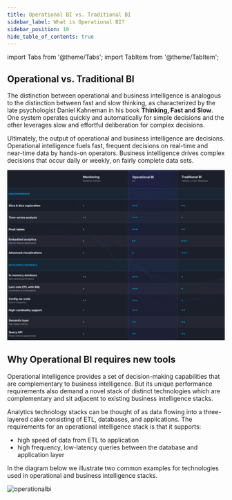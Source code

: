 ```yaml
---
title: Operational BI vs. Traditional BI
sidebar_label: What is Operational BI?
sidebar_position: 10
hide_table_of_contents: true
---
```


import Tabs from '@theme/Tabs';
import TabItem from '@theme/TabItem';

## Operational vs. Traditional BI

The distinction between operational and business intelligence is analogous to the distinction between fast and slow thinking, as characterized by the late psychologist Daniel Kahneman in his book __Thinking, Fast and Slow__. One system operates quickly and automatically for simple decisions and the other leverages slow and effortful deliberation for complex decisions. 

Ultimately, the output of operational and business intelligence are decisions. Operational intelligence fuels fast, frequent decisions on real-time and near-time data by hands-on operators. Business intelligence drives complex decisions that occur daily or weekly, on fairly complete data sets. 

![operationalcomparison](../../static/img/concepts/operational/comparison.png)


## Why Operational BI requires new tools

Operational intelligence provides a set of decision-making capabilities that are complementary to business intelligence.  But its unique performance requirements also demand a novel stack of distinct technologies which are complementary and sit adjacent to existing business intelligence stacks.

Analytics technology stacks can be thought of as data flowing into a three-layered cake consisting of ETL, databases, and applications.  The requirements for an operational intelligence stack is that it supports:

- high speed of data from ETL to application
- high frequency, low-latency queries between the database and application layer

In the diagram below we illustrate two common examples for technologies used in operational and business intelligence stacks.

![operationalbi](../../static/img/concepts/operational/operational.png)
